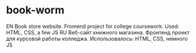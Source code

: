 # book-worm
EN Book store website. Fromend project for college coursework. Used: HTML, CSS, a few JS
RU Веб-сайт книжного магазина. Фронтенд проект для курсовой работы колледжа. Использовалось: HTML, CSS, немного JS
